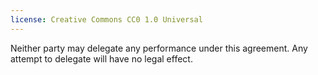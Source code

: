 ```yaml
---
license: Creative Commons CC0 1.0 Universal
---
```


Neither party may delegate any performance under this agreement.  Any attempt to delegate will have no legal effect.
